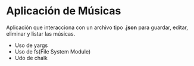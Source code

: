 # Aplicación de Músicas

Aplicación que interacciona con un archivo tipo **.json** para guardar, editar, eliminar y listar las músicas.
+ Uso de yargs
+ Uso de fs(File System Module)
+ Udo de chalk
